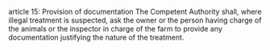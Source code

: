article 15: Provision of documentation
The Competent Authority shall, where illegal treatment is suspected, ask the owner or the person having charge of the animals or the inspector in charge of the farm to provide any documentation justifying the nature of the treatment.
<ul>
</ul>
